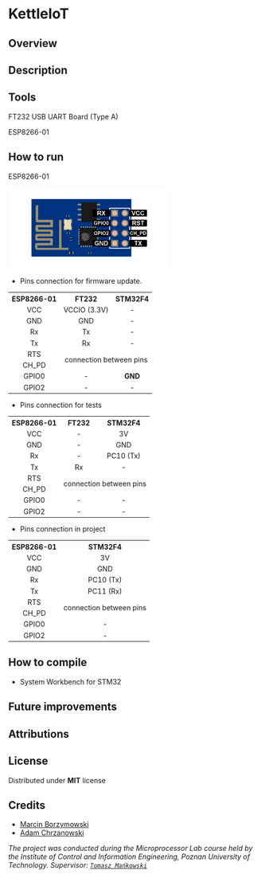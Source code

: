 # KettleIoT
## Overview

## Description

## Tools

FT232 USB UART Board (Type A)

ESP8266-01

## How to run

ESP8266-01

<img src="readme-images/ESP8266_pinout.png" width="325"/>

- Pins connection for firmware update.

<table>
  <tr align="center">
    <th>ESP8266-01</th>
    <th>FT232</th>
    <th>STM32F4</th>
  </tr>
  <tr align="center">
    <td>VCC</td>
    <td>VCCIO (3.3V)</td>
    <td>-</td>
  </tr>
  <tr align="center">
    <td>GND</td>
    <td>GND</td>
    <td>-</td>
  </tr>
  <tr align="center">
    <td>Rx</td>
    <td>Tx</td>
    <td>-</td>
  </tr>
  <tr align="center">
    <td>Tx</td>
    <td>Rx</td>
    <td>-</td>
  </tr>
  <tr align="center">
    <td>RTS</td>
     <td rowspan="2" colspan="2">connection between pins</td>
  </tr>
  <tr align="center">
    <td>CH_PD</td>
  </tr>
  <tr align="center">
    <td>GPIO0</td>
    <td>-</td>
    <td><b>GND</b></td>
  </tr>
  <tr align="center">
    <td>GPIO2</td>
    <td>-</td>
    <td>-</td>
  </tr>
</table>

- Pins connection for tests

<table>
  <tr align="center">
    <th>ESP8266-01</th>
    <th>FT232</th>
    <th>STM32F4</th>
  </tr>
  <tr align="center">
    <td>VCC</td>
    <td>-</td>
    <td>3V</td>
  </tr>
  <tr align="center">
    <td>GND</td>
    <td>-</td>
    <td>GND</td>
  </tr>
  <tr align="center">
    <td>Rx</td>
    <td>-</td>
    <td>PC10 (Tx)</td>
  </tr>
  <tr align="center">
    <td>Tx</td>
    <td>Rx</td>
    <td>-</td>
  </tr>
  <tr align="center">
    <td>RTS</td>
    <td rowspan="2" colspan="2">connection between pins</td>
  </tr>
  <tr align="center">
    <td>CH_PD</td>
  </tr>
  <tr align="center">
    <td>GPIO0</td>
    <td>-</td>
    <td>-</td>
  </tr>
  <tr align="center">
    <td>GPIO2</td>
    <td>-</td>
    <td>-</td>
  </tr>
</table>

- Pins connection in project

<table>
  <tr align="center">
    <th>ESP8266-01</th>
    <th>STM32F4</th>
  </tr>
  <tr align="center">
    <td>VCC</td>
    <td>3V</td>
  </tr>
  <tr align="center">
    <td>GND</td>
    <td>GND</td>
  </tr>
  <tr align="center">
    <td>Rx</td>
    <td>PC10 (Tx)</td>
  </tr>
  <tr align="center">
    <td>Tx</td>
    <td>PC11 (Rx)</td>
  </tr>
  <tr align="center">
    <td>RTS</td>
    <td rowspan="2">connection between pins</td>
  </tr>
  <tr align="center">
    <td>CH_PD</td>
  </tr>
  <tr align="center">
    <td>GPIO0</td>
    <td>-</td>
  </tr>
  <tr align="center">
    <td>GPIO2</td>
    <td>-</td>
  </tr>
</table>

## How to compile
- System Workbench for STM32
## Future improvements

## Attributions

## License
Distributed under **MIT** license
## Credits

- [Marcin Borzymowski](https://github.com/BMarcin) 
- [Adam Chrzanowski](https://github.com/chradam)

*The project was conducted during the Microprocessor Lab course held by the Institute of Control and Information Engineering, Poznan University of Technology.
Supervisor: [`Tomasz Mańkowski`](https://github.com/Tomasz-Mankowski)*
